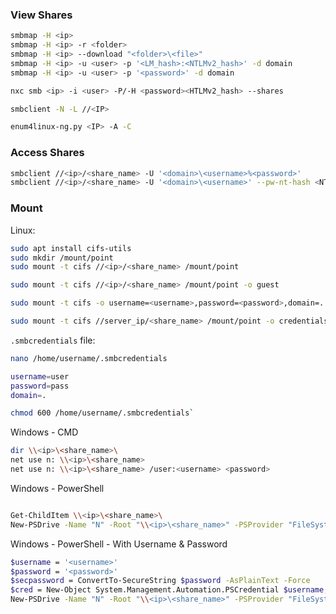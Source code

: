 ### View Shares

```bash
smbmap -H <ip>
smbmap -H <ip> -r <folder>
smbmap -H <ip> --download "<folder>\<file>"
smbmap -H <ip> -u <user> -p '<LM_hash>:<NTLMv2_hash>' -d domain 
smbmap -H <ip> -u <user> -p '<password>' -d domain

nxc smb <ip> -i <user> -P/-H <password><HTLMv2_hash> --shares

smbclient -N -L //<IP>
```

```bash
enum4linux-ng.py <IP> -A -C
```
### Access Shares

```bash
smbclient //<ip>/<share_name> -U '<domain>\<username>%<password>'
smbclient //<ip>/<share_name> -U '<domain>\<username>' --pw-nt-hash <NTLMv2_hash>
```
### Mount

Linux:

```bash
sudo apt install cifs-utils
sudo mkdir /mount/point
sudo mount -t cifs //<ip>/<share_name> /mount/point
```

```bash
sudo mount -t cifs //<ip>/<share_name> /mount/point -o guest
```

```bash
sudo mount -t cifs -o username=<username>,password=<password>,domain=. //<ip>/<share_name> /mount/point
```

```bash
sudo mount -t cifs //server_ip/<share_name> /mount/point -o credentials=/home/username/.smbcredentials
```

`.smbcredentials` file:

```bash
nano /home/username/.smbcredentials

username=user 
password=pass
domain=.

chmod 600 /home/username/.smbcredentials`
```

Windows - CMD

```bash
dir \\<ip>\<share_name>\
net use n: \\<ip>\<share_name>
net use n: \\<ip>\<share_name> /user:<username> <password>
```

Windows - PowerShell

```bash

Get-ChildItem \\<ip>\<share_name>\
New-PSDrive -Name "N" -Root "\\<ip>\<share_name>" -PSProvider "FileSystem"
```

Windows - PowerShell - With Username & Password

```bash
$username = '<username>'
$password = '<password>'
$secpassword = ConvertTo-SecureString $password -AsPlainText -Force
$cred = New-Object System.Management.Automation.PSCredential $username, $secpassword
New-PSDrive -Name "N" -Root "\\<ip>\<share_name>" -PSProvider "FileSystem" -Credential $
```

